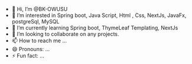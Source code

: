 - 👋 Hi, I’m @BK-OWUSU
- 👀 I’m interested in Spring boot, Java Script, Html , Css, NextJs, JavaFx, postgreSql, MySQL
- 🌱 I’m currently learning Spring boot, ThymeLeaf Templating, NextJs
- 💞️ I’m looking to collaborate on any projects.
- 📫 How to reach me ...
- 😄 Pronouns: ...
- ⚡ Fun fact: ...

<!---
BK-OWUSU/BK-OWUSU is a ✨ special ✨ repository because its `README.md` (this file) appears on your GitHub profile.
You can click the Preview link to take a look at your changes.
--->
